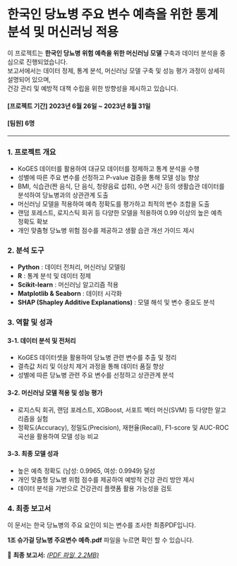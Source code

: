 # 한국인 당뇨병 주요 변수 예측을 위한 통계 분석 및 머신러닝 적용  

이 프로젝트는 **한국인 당뇨병 위험 예측을 위한 머신러닝 모델** 구축과 데이터 분석을 중심으로 진행되었습니다.  
보고서에서는 데이터 정제, 통계 분석, 머신러닝 모델 구축 및 성능 평가 과정이 상세히 설명되어 있으며,  
건강 관리 및 예방적 대책 수립을 위한 방향성을 제시하고 있습니다. 

#### [프로젝트 기간] **2023년 6월 26일 ~ 2023년 8월 31일**  

#### [팀원] **6명**  

---

### 1. 프로젝트 개요  
- KoGES 데이터를 활용하여 대규모 데이터를 정제하고 통계 분석을 수행  
- 성별에 따른 주요 변수를 선정하고 P-value 검증을 통해 모델 성능 향상  
- BMI, 식습관(짠 음식, 단 음식, 청량음료 섭취), 수면 시간 등의 생활습관 데이터를 분석하여 당뇨병과의 상관관계 도출  
- 머신러닝 모델을 적용하여 예측 정확도를 평가하고 최적의 변수 조합을 도출  
- 랜덤 포레스트, 로지스틱 회귀 등 다양한 모델을 적용하여 0.99 이상의 높은 예측 정확도 확보  
- 개인 맞춤형 당뇨병 위험 점수를 제공하고 생활 습관 개선 가이드 제시  



### 2. 분석 도구  
- **Python** : 데이터 전처리, 머신러닝 모델링  
- **R** : 통계 분석 및 데이터 정제  
- **Scikit-learn** : 머신러닝 알고리즘 적용  
- **Matplotlib & Seaborn** : 데이터 시각화  
- **SHAP (Shapley Additive Explanations)** : 모델 해석 및 변수 중요도 분석  



### 3. 역할 및 성과  

#### 3-1. 데이터 분석 및 전처리
- KoGES 데이터셋을 활용하여 당뇨병 관련 변수를 추출 및 정리  
- 결측값 처리 및 이상치 제거 과정을 통해 데이터 품질 향상  
- 성별에 따른 당뇨병 관련 주요 변수를 선정하고 상관관계 분석  

#### 3-2. 머신러닝 모델 적용 및 성능 평가
- 로지스틱 회귀, 랜덤 포레스트, XGBoost, 서포트 벡터 머신(SVM) 등 다양한 알고리즘을 실험  
- 정확도(Accuracy), 정밀도(Precision), 재현율(Recall), F1-score 및 AUC-ROC 곡선을 활용하여 모델 성능 비교  

#### 3-3. 최종 모델 성과
- 높은 예측 정확도 (남성: 0.9965, 여성: 0.9949) 달성  
- 개인 맞춤형 당뇨병 위험 점수를 제공하여 예방적 건강 관리 방안 제시  
- 데이터 분석을 기반으로 건강관리 플랫폼 활용 가능성을 검토  



### 4. 최종 보고서  
이 문서는 한국 당뇨병의 주요 요인이 되는 변수를 조사한 최종PDF입니다.

**1조 슈가걸 당뇨병 주요변수 예측.pdf** 파일을 누르면 확인 할 수 있습니다.

<p>
    📄 <strong>최종 보고서:</strong> 
    <a href="https://github.com/kimhee02/Korean-Diabetes-Prediction/raw/main/1조%20슈가걸%20당뇨병%20주요변수%20예측.pdf" target="_blank">
        <em>(PDF 파일, 2.2MB)</em>
    </a>
</p>

 

